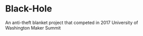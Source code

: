 # Black-Hole
An anti-theft blanket project that competed in 2017 University of Washington Maker Summit
